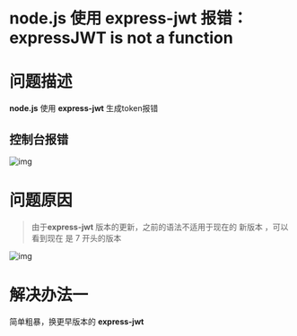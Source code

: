 # node.js 使用 express-jwt 报错：expressJWT is not a function

# 问题描述

**node.js** 使用 **express-jwt** 生成token报错

##  控制台报错

![img](https://img-blog.csdnimg.cn/cd43b399fec648b1b823ccb45d5cc252.png)

# 问题原因

>  由于**express-jwt** 版本的更新，之前的语法不适用于现在的 新版本 ，可以看到现在 是 7 开头的版本

![img](https://img-blog.csdnimg.cn/4aa0962cbf9e4129b97b7180d7f15c76.png)

# 解决办法一 

简单粗暴，换更早版本的 **express-jwt**